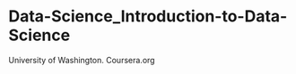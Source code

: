 Data-Science_Introduction-to-Data-Science
===========================================

University of Washington. Coursera.org
